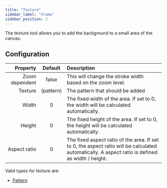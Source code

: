 ```yaml
---
title: "Texture"
sidebar_label: "Stamp"
sidebar_position: 3
---
```


The texture tool allows you to add the background to a small area of the canvas.

## Configuration

|       Property |  Default  | Description                                                                                                                                      |
| --------------:|:---------:|:------------------------------------------------------------------------------------------------------------------------------------------------ |
| Zoom dependent |   false   | This will change the stroke width based on the zoom level.                                                                                       |
|        Texture | (pattern) | The pattern that should be added                                                                                                                 |
|          Width |     0     | The fixed width of the area. If set to 0, the width will be calculated automatically.                                                            |
|         Height |     0     | The fixed height of the area. If set to 0, the height will be calculated automatically.                                                          |
|   Aspect ratio |     0     | The fixed aspect ratio of the area. If set to 0, the aspect ratio will be calculated automatically. A aspect ratio is defined as width / height. |

Valid types for texture are:

* [Pattern](../background#pattern)
